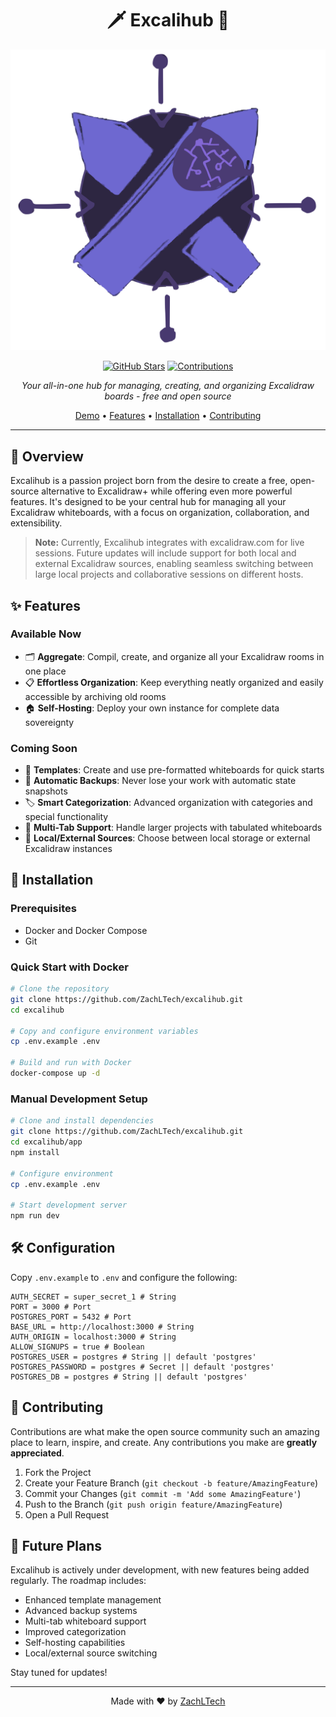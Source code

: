 <div align="center">

# 🗡 Excalihub ️🎨

<img src="./excalihub.svg" alt="Excalihub Banner" width="600"/>

[![GitHub Stars](https://img.shields.io/github/stars/ZachLTech/excalihub?style=flat)](https://github.com/ZachLTech/excalihub/stargazers)
[![Contributions](https://img.shields.io/badge/contributions-welcome-brightgreen.svg)](CONTRIBUTING.md)

*Your all-in-one hub for managing, creating, and organizing Excalidraw boards - free and open source*

[Demo](https://excalihub.zachl.tech) • [Features](#features) • [Installation](#installation) • [Contributing](#contributing)

</div>

---

## 🌟 Overview

Excalihub is a passion project born from the desire to create a free, open-source alternative to Excalidraw+ while offering even more powerful features. It's designed to be your central hub for managing all your Excalidraw whiteboards, with a focus on organization, collaboration, and extensibility.

> **Note:** Currently, Excalihub integrates with excalidraw.com for live sessions. Future updates will include support for both local and external Excalidraw sources, enabling seamless switching between large local projects and collaborative sessions on different hosts.

## ✨ Features

### Available Now
- 🗂️ **Aggregate**: Compil, create, and organize all your Excalidraw rooms in one place
- 📋 **Effortless Organization**: Keep everything neatly organized and easily accessible by archiving old rooms
- 🏠 **Self-Hosting**: Deploy your own instance for complete data sovereignty

### Coming Soon
- 📝 **Templates**: Create and use pre-formatted whiteboards for quick starts
- 💾 **Automatic Backups**: Never lose your work with automatic state snapshots
- 🏷️ **Smart Categorization**: Advanced organization with categories and special functionality
- 📑 **Multi-Tab Support**: Handle larger projects with tabulated whiteboards
- 🔄 **Local/External Sources**: Choose between local storage or external Excalidraw instances

## 🚀 Installation

### Prerequisites
- Docker and Docker Compose
- Git

### Quick Start with Docker

```bash
# Clone the repository
git clone https://github.com/ZachLTech/excalihub.git
cd excalihub

# Copy and configure environment variables
cp .env.example .env

# Build and run with Docker
docker-compose up -d
```

### Manual Development Setup

```bash
# Clone and install dependencies
git clone https://github.com/ZachLTech/excalihub.git
cd excalihub/app
npm install

# Configure environment
cp .env.example .env

# Start development server
npm run dev
```

## 🛠️ Configuration

Copy `.env.example` to `.env` and configure the following:

```env
AUTH_SECRET = super_secret_1 # String
PORT = 3000 # Port
POSTGRES_PORT = 5432 # Port
BASE_URL = http://localhost:3000 # String
AUTH_ORIGIN = localhost:3000 # String
ALLOW_SIGNUPS = true # Boolean
POSTGRES_USER = postgres # String || default 'postgres'
POSTGRES_PASSWORD = postgres # Secret || default 'postgres'
POSTGRES_DB = postgres # String || default 'postgres'
```

## 🤝 Contributing

Contributions are what make the open source community such an amazing place to learn, inspire, and create. Any contributions you make are **greatly appreciated**.

1. Fork the Project
2. Create your Feature Branch (`git checkout -b feature/AmazingFeature`)
3. Commit your Changes (`git commit -m 'Add some AmazingFeature'`)
4. Push to the Branch (`git push origin feature/AmazingFeature`)
5. Open a Pull Request


## 🔮 Future Plans

Excalihub is actively under development, with new features being added regularly. The roadmap includes:
- Enhanced template management
- Advanced backup systems
- Multi-tab whiteboard support
- Improved categorization
- Self-hosting capabilities
- Local/external source switching

Stay tuned for updates!

---

<div align="center">
Made with ❤️ by <a href="https://github.com/ZachLTech">ZachLTech</a>
</div>